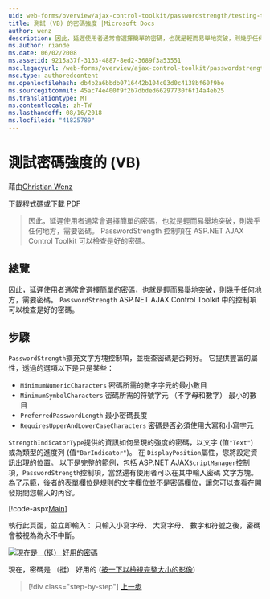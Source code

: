 ```yaml
---
uid: web-forms/overview/ajax-control-toolkit/passwordstrength/testing-the-strength-of-a-password-vb
title: 測試 (VB) 的密碼強度 |Microsoft Docs
author: wenz
description: 因此，延遲使用者通常會選擇簡單的密碼，也就是輕而易舉地突破，則幾乎任何地方，需要密碼。 在此 ASP 中 PasswordStrength 控制項。N...
ms.author: riande
ms.date: 06/02/2008
ms.assetid: 9215a37f-3133-4887-8ed2-3689f3a53551
msc.legacyurl: /web-forms/overview/ajax-control-toolkit/passwordstrength/testing-the-strength-of-a-password-vb
msc.type: authoredcontent
ms.openlocfilehash: db4b2a6bbdb0716442b104c03d0c4138bf60f9be
ms.sourcegitcommit: 45ac74e400f9f2b7dbded66297730f6f14a4eb25
ms.translationtype: MT
ms.contentlocale: zh-TW
ms.lasthandoff: 08/16/2018
ms.locfileid: "41825789"
---
```

<a name="testing-the-strength-of-a-password-vb"></a>測試密碼強度的 (VB)
====================
藉由[Christian Wenz](https://github.com/wenz)

[下載程式碼](http://download.microsoft.com/download/9/3/f/93f8daea-bebd-4821-833b-95205389c7d0/PasswordStrength0.vb.zip)或[下載 PDF](http://download.microsoft.com/download/2/d/c/2dc10e34-6983-41d4-9c08-f78f5387d32b/passwordstrength0VB.pdf)

> 因此，延遲使用者通常會選擇簡單的密碼，也就是輕而易舉地突破，則幾乎任何地方，需要密碼。 PasswordStrength 控制項在 ASP.NET AJAX Control Toolkit 可以檢查是好的密碼。


## <a name="overview"></a>總覽

因此，延遲使用者通常會選擇簡單的密碼，也就是輕而易舉地突破，則幾乎任何地方，需要密碼。 `PasswordStrength` ASP.NET AJAX Control Toolkit 中的控制項可以檢查是好的密碼。

## <a name="steps"></a>步驟

`PasswordStrength`擴充文字方塊控制項，並檢查密碼是否夠好。 它提供豐富的屬性，透過的選項以下是只是某些：

- `MinimumNumericCharacters` 密碼所需的數字字元的最小數目
- `MinimumSymbolCharacters` 密碼所需的符號字元 （不字母和數字） 最小的數目
- `PreferredPasswordLength` 最小密碼長度
- `RequiresUpperAndLowerCaseCharacters` 密碼是否必須使用大寫和小寫字元

`StrengthIndicatorType`提供的資訊如何呈現的強度的密碼，以文字 (值`"Text"`) 或為類型的進度列 (值`"BarIndicator"`)。 在 `DisplayPosition`屬性，您將設定資訊出現的位置。 以下是完整的範例，包括 ASP.NET AJAX`ScriptManager`控制項，`PasswordStrength`控制項，當然還有使用者可以在其中輸入密碼 文字方塊。 為了示範，後者的表單欄位是規則的文字欄位並不是密碼欄位，讓您可以查看在開發期間您輸入的內容。

[!code-aspx[Main](testing-the-strength-of-a-password-vb/samples/sample1.aspx)]

執行此頁面，並立即輸入： 只輸入小寫字母、 大寫字母、 數字和符號之後，密碼會被視為為永不中斷。


[![現在是 （挺） 好用的密碼](testing-the-strength-of-a-password-vb/_static/image2.png)](testing-the-strength-of-a-password-vb/_static/image1.png)

現在，密碼是 （挺） 好用的 ([按一下以檢視完整大小的影像](testing-the-strength-of-a-password-vb/_static/image3.png))

> [!div class="step-by-step"]
> [上一步](testing-the-strength-of-a-password-cs.md)
